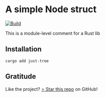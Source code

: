 <!-- DO NOT EDIT -->
<!-- This file is automatically generated by README.ts. -->
<!-- Edit README.ts if you want to make changes. -->

# A simple Node struct

[![Build](https://github.com/DenisGorbachev/just-tree/actions/workflows/ci.yml/badge.svg)](https://github.com/DenisGorbachev/just-tree)

This is a module-level comment for a Rust lib

## Installation

```shell
cargo add just-tree
```

## Gratitude

Like the project? [⭐ Star this repo](https://github.com/DenisGorbachev/just-tree) on GitHub!
